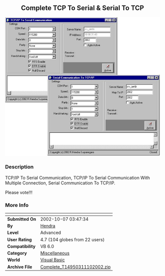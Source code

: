 ﻿<div align="center">

## Complete TCP To Serial & Serial To TCP

<img src="PIC20021110201168672.JPG">
</div>

### Description

TCP/IP To Serial Communication, TCP/IP To Serial Communication With Multiple Connection, Serial Communication To TCP/IP.

Please vote!!!
 
### More Info
 


<span>             |<span>
---                |---
**Submitted On**   |2002-10-07 03:47:34
**By**             |[Hendra](https://github.com/Planet-Source-Code/PSCIndex/blob/master/ByAuthor/hendra.md)
**Level**          |Advanced
**User Rating**    |4.7 (104 globes from 22 users)
**Compatibility**  |VB 6\.0
**Category**       |[Miscellaneous](https://github.com/Planet-Source-Code/PSCIndex/blob/master/ByCategory/miscellaneous__1-1.md)
**World**          |[Visual Basic](https://github.com/Planet-Source-Code/PSCIndex/blob/master/ByWorld/visual-basic.md)
**Archive File**   |[Complete\_T14950311102002\.zip](https://github.com/Planet-Source-Code/hendra-complete-tcp-to-serial-serial-to-tcp__1-40588/archive/master.zip)








